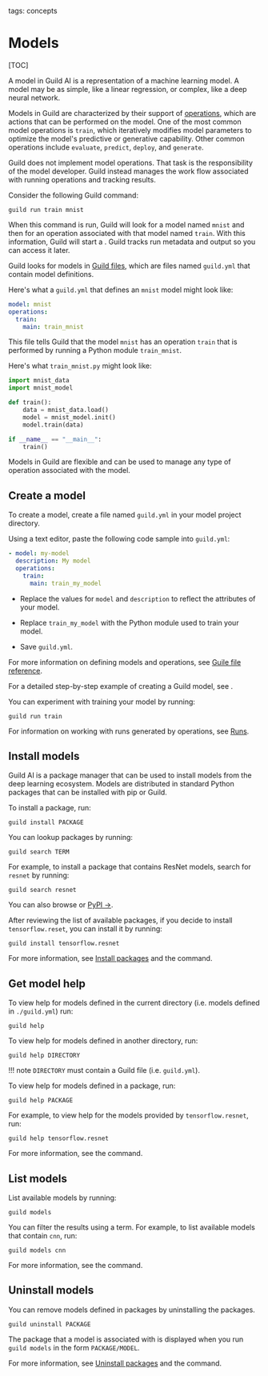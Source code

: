 tags: concepts

# Models

[TOC]

A model in Guild AI is a representation of a machine learning model. A
model may be as simple, like a linear regression, or complex, like a
deep neural network.

Models in Guild are characterized by their support of
[operations](term:operation), which are actions that can be performed
on the model. One of the most common model operations is `train`,
which iteratively modifies model parameters to optimize the model's
predictive or generative capability. Other common operations include
`evaluate`, `predict`, `deploy`, and `generate`.

Guild does not implement model operations. That task is the
responsibility of the model developer. Guild instead manages the work
flow associated with running operations and tracking results.

Consider the following Guild command:

``` command
guild run train mnist
```

When this command is run, Guild will look for a model named ``mnist``
and then for an operation associated with that model named
``train``. With this information, Guild will start a
[](term:run). Guild tracks run metadata and output so you can access
it later.

Guild looks for models in [Guild files](term:guild-file), which are
files named `guild.yml` that contain model definitions.

Here's what a `guild.yml` that defines an `mnist` model might look
like:

``` yaml
model: mnist
operations:
  train:
    main: train_mnist
```

This file tells Guild that the model `mnist` has an operation `train`
that is performed by running a Python module `train_mnist`.

Here's what `train_mnist.py` might look like:

``` python
import mnist_data
import mnist_model

def train():
    data = mnist_data.load()
    model = mnist_model.init()
    model.train(data)

if __name__ == "__main__":
    train()
```

Models in Guild are flexible and can be used to manage any type of
operation associated with the model.

## Create a model

To create a model, create a file named `guild.yml` in your model
project directory.

Using a text editor, paste the following code sample into `guild.yml`:

``` yaml
- model: my-model
  description: My model
  operations:
    train:
      main: train_my_model
```

- Replace the values for `model` and `description` to reflect the
  attributes of your model.

- Replace `train_my_model` with the Python module used to train your
  model.

- Save `guild.yml`.

For more information on defining models and operations, see [Guile
file reference](/docs/reference/guild-file/).

For a detailed step-by-step example of creating a Guild model, see
[](alias:add-guild).

You can experiment with training your model by running:

``` command
guild run train
```

For information on working with runs generated by operations, see
[Runs](/doc/runs/).

## Install models

Guild AI is a package manager that can be used to install models from
the deep learning ecosystem. Models are distributed in standard Python
packages that can be installed with pip or Guild.

To install a package, run:

```
guild install PACKAGE
```

You can lookup packages by running:

``` command
guild search TERM
```

For example, to install a package that contains ResNet models, search
for ``resnet`` by running:

``` command
guild search resnet
```

You can also browse [](alias:packages) or [PyPI
->](https://pypi.org/search/?q=gpkg).

After reviewing the list of available packages, if you decide to
install `tensorflow.reset`, you can install it by running:

``` command
guild install tensorflow.resnet
```

For more information, see [Install
packages](/docs/packages/#install-packages) and the [](cmd:install)
command.

## Get model help

To view help for models defined in the current directory (i.e. models
defined in `./guild.yml`) run:

``` command
guild help
```

To view help for models defined in another directory, run:

``` command
guild help DIRECTORY
```

!!! note
    `DIRECTORY` must contain a Guild file (i.e. `guild.yml`).

To view help for models defined in a package, run:

``` command
guild help PACKAGE
```

For example, to view help for the models provided by
`tensorflow.resnet`, run:

``` command
guild help tensorflow.resnet
```

For more information, see the [](cmd:help) command.

## List models

List available models by running:

``` command
guild models
```

You can filter the results using a term. For example, to list
available models that contain ``cnn``, run:

``` command
guild models cnn
```

For more information, see the [](cmd:models) command.

## Uninstall models

You can remove models defined in packages by uninstalling the
packages.

``` command
guild uninstall PACKAGE
```

The package that a model is associated with is displayed when you run
``guild models`` in the form `PACKAGE/MODEL`.

For more information, see [Uninstall
packages](/docs/packages/#uninstall-packages) and the
[](cmd:uninstall) command.
